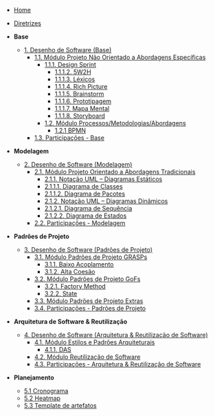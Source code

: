 <!-- docs/_sidebar.md -->

- [Home](/)
- [Diretrizes](/Diretrizes/Diretrizes.md)

- **Base**

  - [1. Desenho de Software (Base)](/Base/1.Base.md)
    - [1.1. Módulo Projeto Não Orientado a Abordagens Específicas](/Base/1.1.AbordagemNaoEspecifica.md)
      - [1.1.1. Design Sprint](/Base/1.1.1.designSprint.md)
        - [1.1.1.2. 5W2H](/Base/1.1.1.2.5W2H.md)
        - [1.1.1.3. Léxicos](/Base/1.1.1.3.lexicos.md)
        - [1.1.1.4. Rich Picture](/Base/1.1.1.4.RichPicture.md)
        - [1.1.1.5. Brainstorm](/Base/1.1.1.5.Brainstorm.md)
        - [1.1.1.6. Prototipagem](/Base/1.1.1.6.Prototipagem.md)
        - [1.1.1.7. Mapa Mental](/Base/1.1.1.7.MapaMental.md)
        - [1.1.1.8. Storyboard](/Base/1.1.1.8.Storyboard.md)
      - [1.2. Módulo Processos/Metodologias/Abordagens](/Base/1.2.ProcessosMetodologiasAbordagens.md)
        - [1.2.1 BPMN](/Base/1.2.1.BPMN.md)
    - [1.3. Participações - Base](/Base/1.3.ParticipacoesBase.md)

- **Modelagem**

  - [2. Desenho de Software (Modelagem)](/Modelagem/2.Modelagem.md)
    - [2.1. Módulo Projeto Orientado a Abordagens Tradicionais](/Modelagem/2.1.ModelagemTradicional.md)
      - [2.1.1. Notação UML – Diagramas Estáticos](/Modelagem/2.1.1.UMLEstaticos.md)
      - [2.1.1.1. Diagrama de Classes](/Modelagem/2.1.1.1.DiagramadeClasses.md)
      - [2.1.1.2. Diagrama de Pacotes](/Modelagem/2.1.1.2.DiagramaDePacotes.md)
      - [2.1.2. Notação UML – Diagramas Dinâmicos](/Modelagem/2.1.2.UMLDinamicos.md)
      - [2.1.2.1. Diagrama de Sequência](/Modelagem/2.1.2.1DiagramaDeSequencia.md)
      - [2.1.2.2. Diagrama de Estados](/Modelagem/2.1.2.2.DiagramadeEstados.md)
    - [2.2. Participações - Modelagem](/Modelagem/2.2.ParticipacoesModelagem.md)

- **Padrões de Projeto**

  - [3. Desenho de Software (Padrões de Projeto)](/PadroesDeProjeto/3.PadroesDeProjeto.md)
    - [3.1. Módulo Padrões de Projeto GRASPs](/PadroesDeProjeto/3.1.GRASPs.md)
      - [3.1.1. Baixo Acoplamento](/PadroesDeProjeto/GRASPs/3.1.1.BaixoAcoplamento.md)
      - [3.1.2. Alta Coesão](/PadroesDeProjeto/GRASPs/3.1.2.AltaCoesao.md)
    - [3.2. Módulo Padrões de Projeto GoFs](/PadroesDeProjeto/3.2.GoFs.md)
      - [3.2.1. Factory Method](/PadroesDeProjeto/GoFs/3.2.1.FactoryMethod.md)
      - [3.2.2. State](/PadroesDeProjeto/GoFs/3.2.2.State.md)
    - [3.3. Módulo Padrões de Projeto Extras](/PadroesDeProjeto/3.3.PadroesExtra.md)
    - [3.4. Participações - Padrões de Projeto](/PadroesDeProjeto/3.4.ParticipacoesPadroes.md)

- **Arquitetura de Software & Reutilização**

  - [4. Desenho de Software (Arquitetura & Reutilização de Software)](/ArquiteturaReutilizacao/4.ArquiteturaReutilizacao.md)
    - [4.1. Módulo Estilos e Padrões Arquiteturais](/ArquiteturaReutilizacao/4.1.PadroesArquiteturais.md)
      - [4.1.1. DAS](/ArquiteturaReutilizacao/4.1.1.DAS.md)
    - [4.2. Módulo Reutilização de Software](/ArquiteturaReutilizacao/4.2.ReutilizacaoDeSoftware.md)
    - [4.3. Participações - Arquitetura & Reutilização de Software](/ArquiteturaReutilizacao/4.3.ParticipacoesArqReutilizacao.md)

- **Planejamento**
  - [5.1 Cronograma](/Planejamento/cronograma.md)
  - [5.2 Heatmap](/Planejamento/heatmap.md)
  - [5.3 Template de artefatos](/Planejamento/template_artefatos.md)
